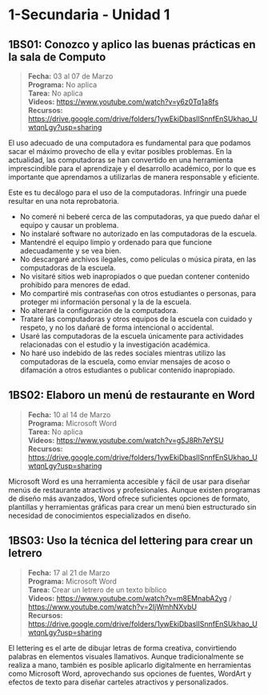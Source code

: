 # 1-Secundaria - Unidad 1

## 1BS01: Conozco y aplico las buenas prácticas en la sala de Computo

> <i class="bi bi-calendar"></i> **Fecha:** 03 al 07 de Marzo<br><i class="bi bi-laptop"></i> **Programa:** No aplica <br><i class="bi bi-clipboard-check"></i> **Tarea:** No aplica <br><i class="bi bi-youtube txt-red"></i> **Videos:** https://www.youtube.com/watch?v=y6z0Tq1a8fs<br><i class="bi bi-backpack"></i> **Recursos:** https://drive.google.com/drive/folders/1ywEkiDbaslISnnfEnSUkhao_UwtqnLgy?usp=sharing

El uso adecuado de una computadora es fundamental para que podamos sacar el máximo provecho de ella y evitar posibles problemas. En la actualidad, las computadoras se han convertido en una herramienta imprescindible para el aprendizaje y el desarrollo académico, por lo que es importante que aprendamos a utilizarlas de manera responsable y eficiente.

Este es tu decálogo para el uso de la computadoras. Infringir una puede resultar en una nota reprobatoria.

- No comeré ni beberé cerca de las computadoras, ya que puedo dañar el equipo y causar un problema.
- No instalaré software no autorizado en las computadoras de la escuela.
- Mantendré el equipo limpio y ordenado para que funcione adecuadamente y se vea bien.
- No descargaré archivos ilegales, como películas o música pirata, en las computadoras de la escuela.
- No visitaré sitios web inapropiados o que puedan contener contenido prohibido para menores de edad.
- Mo compartiré mis contraseñas con otros estudiantes o personas, para proteger mi información personal y la de la escuela.
- No alteraré la configuración de la computadora.
- Trataré las computadoras y otros equipos de la escuela con cuidado y respeto, y no los dañaré de forma intencional o accidental.
- Usaré las computadoras de la escuela únicamente para actividades relacionadas con el estudio y la investigación académica.
- No haré uso indebido de las redes sociales mientras utilizo las computadoras de la escuela, como enviar mensajes de acoso o difamación a otros estudiantes o publicar contenido inapropiado.

## 1BS02: Elaboro un menú de restaurante en Word

> <i class="bi bi-calendar"></i> **Fecha:** 10 al 14 de Marzo<br><i class="bi bi-laptop"></i> **Programa:** Microsoft Word <br><i class="bi bi-clipboard-check"></i> **Tarea:** No aplica <br><i class="bi bi-youtube txt-red"></i> **Videos:** https://www.youtube.com/watch?v=g5J8Rh7eYSU<br><i class="bi bi-backpack"></i> **Recursos:** https://drive.google.com/drive/folders/1ywEkiDbaslISnnfEnSUkhao_UwtqnLgy?usp=sharing

Microsoft Word es una herramienta accesible y fácil de usar para diseñar menús de restaurante atractivos y profesionales. Aunque existen programas de diseño más avanzados, Word ofrece suficientes opciones de formato, plantillas y herramientas gráficas para crear un menú bien estructurado sin necesidad de conocimientos especializados en diseño.

<div class="currentTheme">

## 1BS03: Uso la técnica del lettering para crear un letrero

> <i class="bi bi-calendar"></i> **Fecha:** 17 al 21 de Marzo<br><i class="bi bi-laptop"></i> **Programa:** Microsoft Word <br><i class="bi bi-clipboard-check"></i> **Tarea:** Crear un letrero de un texto bíblico <br><i class="bi bi-youtube txt-red"></i> **Videos:** https://www.youtube.com/watch?v=m8EMnabA2yg / https://www.youtube.com/watch?v=2IjWmhNXvbU<br><i class="bi bi-backpack"></i> **Recursos:** https://drive.google.com/drive/folders/1ywEkiDbaslISnnfEnSUkhao_UwtqnLgy?usp=sharing

El lettering es el arte de dibujar letras de forma creativa, convirtiendo palabras en elementos visuales llamativos. Aunque tradicionalmente se realiza a mano, también es posible aplicarlo digitalmente en herramientas como Microsoft Word, aprovechando sus opciones de fuentes, WordArt y efectos de texto para diseñar carteles atractivos y personalizados.

</div>